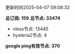 更新时间2025-04-07 09:08:32

**总订阅: 159**
**总节点: 33474**
- vless节点: 13445
- hysteria2节点: 4

**google ping有效节点: 370**
